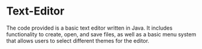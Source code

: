 # Text-Editor
The code provided is a basic text editor written in Java. It includes functionality to create, open, and save files, as well as a basic menu system that allows users to select different themes for the editor.
